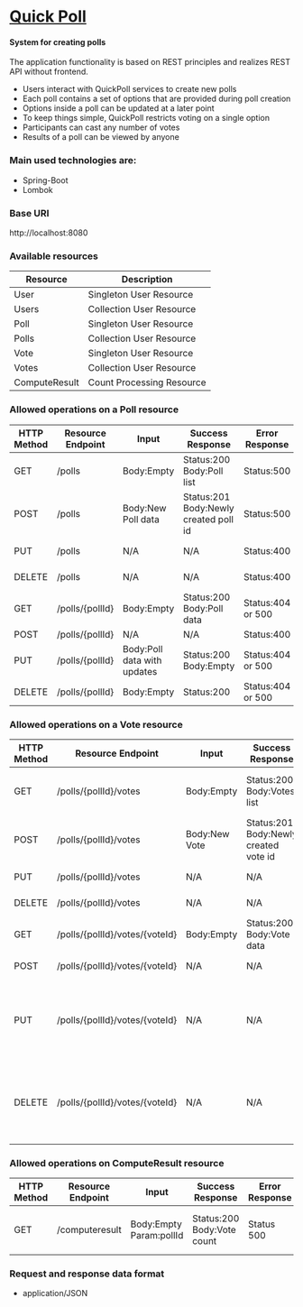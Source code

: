 # <a href="https://github.com/JavaWebinar/topjava">Quick Poll</a>
#### System for creating polls

The application functionality is based on REST principles and realizes REST API without frontend.
- Users interact with QuickPoll services to create new polls
- Each poll contains a set of options that are provided during poll
  creation
- Options inside a poll can be updated at a later point
- To keep things simple, QuickPoll restricts voting on a single option
- Participants can cast any number of votes
- Results of a poll can be viewed by anyone

### **Main used technologies are:**
  - Spring-Boot
  - Lombok

### **Base URI**
  http://localhost:8080

### **Available resources**
|Resource|Description|
|---|---|
|User|Singleton User Resource|
|Users|Collection User Resource|
|Poll|Singleton User Resource|
|Polls|Collection User Resource|
|Vote|Singleton User Resource|
|Votes|Collection User Resource|
|ComputeResult|Count Processing Resource|

### **Allowed operations on a Poll resource**
|HTTP Method|Resource Endpoint|Input|Success Response|Error Response|Description|
|---|---|---|---|---|---|
|GET|/polls|Body:Empty|Status:200 Body:Poll list|Status:500|Retrieves all available polls|
|POST|/polls|Body:New Poll data|Status:201 Body:Newly created poll id|Status:500|Creates a new poll|
|PUT|/polls|N/A|N/A|Status:400|Forbidden Action|
|DELETE|/polls|N/A|N/A|Status:400|Forbidden Action|
|GET|/polls/{pollId}|Body:Empty|Status:200 Body:Poll data|Status:404 or 500|Retrieves an existing poll|
|POST|/polls/{pollId}|N/A|N/A|Status:400|Foridden
|PUT|/polls/{pollId}|Body:Poll data with updates|Status:200 Body:Empty|Status:404 or 500|Updating an existing poll|
|DELETE|/polls/{pollId}|Body:Empty|Status:200|Status:404 or 500|Deletes an existing poll|

### **Allowed operations on a Vote resource**
|HTTP Method|Resource Endpoint|Input|Success Response|Error Response|Description|
|---|---|---|---|---|---|
|GET|/polls/{pollId}/votes|Body:Empty|Status:200 Body:Votes list|Status:500|Retrieves all available votes for a given poll|
|POST|/polls/{pollId}/votes|Body:New Vote|Status:201 Body:Newly created vote id|Status:500|Creates a new vote|
|PUT|/polls/{pollId}/votes|N/A|N/A|Status:400|Forbidden Action|
|DELETE|/polls/{pollId}/votes|N/A|N/A|Status:400|Forbidden Action|
|GET|/polls/{pollId}/votes/{voteId}|Body:Empty|Status:200 Body:Vote data|Status:404 or 500|Retrieves an existing vote|
|POST|/polls/{pollId}/votes/{voteId}|N/A|N/A|Status:400|Forbidden Action|
|PUT|/polls/{pollId}/votes/{voteId}|N/A|N/A|Status:400|Forbidden is a casted vote can′t be updated according to our requirements|
|DELETE|/polls/{pollId}/votes/{voteId}|N/A|N/A|Status:400|Forbidden is a casted vote can′t be updated according to our requirements|

### **Allowed operations on ComputeResult resource**
|HTTP Method|Resource Endpoint|Input|Success Response|Error Response|Description|
|---|---|---|---|---|---|
|GET|/computeresult|Body:Empty Param:pollId|Status:200 Body:Vote count|Status 500|Returns the vote count for the given poll|

### **Request and response data format**
- application/JSON
